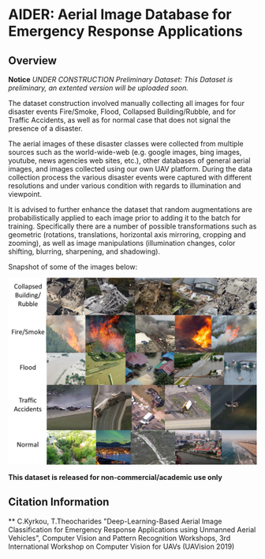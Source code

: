 # AIDER:  Aerial Image Database for Emergency Response Applications

## Overview
**Notice**
*UNDER CONSTRUCTION*
*Preliminary Dataset: This Dataset is preliminary, an extented version will be uploaded soon.*

The dataset construction involved manually collecting all images for four disaster events Fire/Smoke, Flood, Collapsed Building/Rubble, and for Traffic Accidents, as well as for normal case that does not signal the presence of a disaster.

The aerial images of these disaster classes were collected from multiple sources such as the world-wide-web (e.g. google images, bing images, youtube, news agencies web sites, etc.), other databases of general aerial images, and images collected using our own UAV platform. During the data collection process the various disaster events were captured with different resolutions and under various condition with regards to illumination and viewpoint.

It is advised to further enhance the dataset that random augmentations are probabilistically applied to each image prior to adding it to the batch for training. Specifically there are a number of possible transformations such as geometric (rotations, translations, horizontal axis mirroring, cropping and zooming), as well as image manipulations (illumination changes, color shifting, blurring, sharpening, and shadowing).

Snapshot of some of the images below:

<img src="./images/AIDER.png" width="512">

**This dataset is released for non-commercial/academic use only**

## Citation Information

** C.Kyrkou, T.Theocharides "Deep-Learning-Based Aerial Image Classification for Emergency Response Applications using Unmanned Aerial Vehicles", Computer Vision and Pattern Recognition Workshops,  3rd International Workshop on Computer Vision for UAVs (UAVision 2019)
